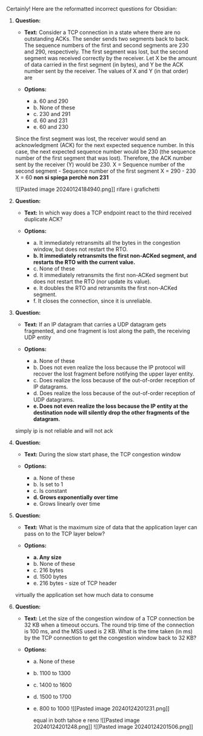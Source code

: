 Certainly! Here are the reformatted incorrect questions for Obsidian:

1. **Question:**
   - **Text:** Consider a TCP connection in a state where there are no outstanding ACKs. The sender sends two segments back to back. The sequence numbers of the first and second segments are 230 and 290, respectively. The first segment was lost, but the second segment was received correctly by the receiver. Let X be the amount of data carried in the first segment (in bytes), and Y be the ACK number sent by the receiver. The values of X and Y (in that order) are

   - **Options:**
     - a. 60 and 290
     - b. None of these
     - c. 230 and 291
     - d. 60 and 231
     - e. 60 and 230
       
    Since the first segment was lost, the receiver would send an acknowledgment (ACK) for the next expected sequence number. In this case, the next expected sequence number would be 230 (the sequence number of the first segment that was lost). Therefore, the ACK number sent by the receiver (Y) would be 230.
	X = Sequence number of the second segment - Sequence number of the first segment X = 290 - 230 X = 60
	**non si spiega perchè non 231** 
	
	![[Pasted image 20240124184940.png]]
rifare i grafichetti

3. **Question:**
   - **Text:** In which way does a TCP endpoint react to the third received duplicate ACK?

   - **Options:**
     - a. It immediately retransmits all the bytes in the congestion window, but does not restart the RTO.
     - **b. It immediately retransmits the first non-ACKed segment, and restarts the RTO with the current value.**
     - c. None of these
     - d. It immediately retransmits the first non-ACKed segment but does not restart the RTO (nor update its value).
     - e. It doubles the RTO and retransmits the first non-ACKed segment.
     - f. It closes the connection, since it is unreliable.



4. **Question:**
   - **Text:** If an IP datagram that carries a UDP datagram gets fragmented, and one fragment is lost along the path, the receiving UDP entity

   - **Options:**
     - a. None of these
     - b. Does not even realize the loss because the IP protocol will recover the lost fragment before notifying the upper layer entity.
     - c. Does realize the loss because of the out-of-order reception of IP datagrams.
     - d. Does realize the loss because of the out-of-order reception of UDP datagrams.
     - **e. Does not even realize the loss because the IP entity at the destination node will silently drop the other fragments of the datagram.**
    
	simply ip is not reliable and will not ack 


7. **Question:**
   - **Text:** During the slow start phase, the TCP congestion window

   - **Options:**
     - a. None of these
     - b. Is set to 1
     - c. Is constant
     - **d. Grows exponentially over time**
     - e. Grows linearly over time

8. **Question:**
   - **Text:** What is the maximum size of data that the application layer can pass on to the TCP layer below?

   - **Options:**
     - **a. Any size**
     - b. None of these
     - c. 216 bytes
     - d. 1500 bytes
     - e. 216 bytes - size of TCP header

	virtually the application set how much data to consume

9. **Question:**
   - **Text:** Let the size of the congestion window of a TCP connection be 32 KB when a timeout occurs. The round trip time of the connection is 100 ms, and the MSS used is 2 KB. What is the time taken (in ms) by the TCP connection to get the congestion window back to 32 KB?

   - **Options:**
     - a. None of these
     - b. 1100 to 1300
     - c. 1400 to 1600
     - d. 1500 to 1700
     - e. 800 to 1000
    ![[Pasted image 20240124201231.png]]
       
       equal in both tahoe e reno
       ![[Pasted image 20240124201248.png]]
	![[Pasted image 20240124201506.png]]
